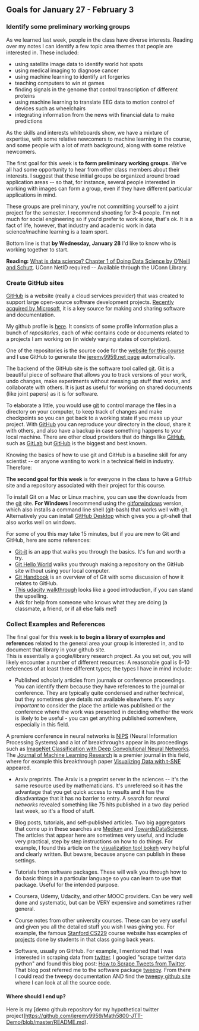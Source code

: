 ## Goals for January 27 - February 3

### Identify some preliminary working groups

As we learned last week, people in the class have diverse interests.  Reading over my notes
I can identify a few topic area themes that people are interested in.  These included:

- using satellite image data to identify world hot spots
- using medical imaging to diagnose cancer
- using machine learning to identify art forgeries
- teaching computers to win at games
- finding signals in the genome that control transcription of different proteins
- using machine learning to translate EEG data to motion control of devices such as wheelchairs
- integrating information from the news with financial data to make predictions

As the skills and interests whiteboards show, we have a mixture of expertise, with some relative newcomers
to machine learning in the course, and some people with a lot of math background, along with some relative
newcomers.  

The first goal for this week is **to form preliminary working groups.**  We've all had some opportunity
to hear from other class members about their interests.  I suggest that these initial groups be organized
around broad application areas -- so that, for instance, several people interested in working with images
can form a group, even if they have different particular applications in mind.   

These groups are preliminary, you're not committing yourself to a joint project for the semester.  I recommend
shooting for 3-4 people. I'm not much for social engineering so if you'd prefer to work alone, that's ok.  It is a fact of life, however, that industry and academic work in data science/machine learning is a team sport.

Bottom line is that **by Wednesday, January 28** I'd like to know who is working together to start.

**Reading:** [What is data science? Chapter 1 of Doing Data Science by O'Neill and Schutt](https://learning.oreilly.com/library/view/doing-data-science/9781449363871/ch01.html).  UConn NetID required -- Available through the UConn Library.


### Create GitHub sites 

[GitHub](http://www.github.com) is a website (really a cloud services provider) that was created to support large open-source software development projects.  [Recently acquired by Microsoft](https://news.microsoft.com/2018/06/04/microsoft-to-acquire-github-for-7-5-billion/), it is a key source for making and sharing software and documentation.  

My github profile is [here](https://github.com/jeremy9959).  It consists of some profile information plus
a bunch of *repositories*, each of whic contains code or documents related to a  projects I am working on 
(in widely varying states of completion).  

One of the repositories is the source code for the
[website for this course](https://github.com/jeremy9959/Math-5800-Spring-2020) and I use GitHub to generate
the [jeremy9959.net page](http://jeremy9959.net) automatically.

The backend of the GitHub site is the software tool called [git](https://git-scm.com).  Git is a beautiful piece
of software that allows you to track versions of your work, undo changes, make experiments without messing up stuff
that works, and collaborate with others.  It is just as useful for working on shared documents (like joint papers)
as it is for software.  

To elaborate a little, you would use [git](https://git-scm.com) to control manage the files in a directory on
your computer, to keep track of changes and make checkpoints so you can get back to a working state if you mess
up your project.  With [GitHub](http://github.com) you can reproduce your directory in the cloud, share it with others,
and also have a backup in case something happens to your local machine.  There are other cloud providers
that do things like [GitHub](http://github.com), such as [GitLab](http://gitlab.com) but [GitHub](http://github.com)
is the biggest and best known.

Knowing the basics of how to use git and GitHub is a baseline skill for any scientist -- or anyone wanting to work in a technical field in industry.  Therefore:

**The second goal for this week** is for everyone in the class to have a GitHub site and a repository associated with
their project for this course.  



To install Git on a Mac or Linux machine, you can use the downloads from the [git](http://www.git-scm.com) site.
**For Windows** I  recommend using the [gitforwindows](https://gitforwindows.org) version, which 
also installs a command line shell (git-bash) that works well with git.  
Alternatively you can install [GitHub Desktop](http://desktop.github.com) which gives you a git-shell 
that also works well on windows.

For some of you this may take 15 minutes, but if you are new to Git and GitHub, here are some references:

- [Git-it](https://github.com/jlord/git-it-electron) is an app that walks you through the basics.  It's fun
and worth a try.  
- [Git Hello World](https://guides.github.com/activities/hello-world/) walks you through making a repository
on the GitHub site without using your local computer.
- [Git Handbook](https://guides.github.com/introduction/git-handbook/) is an overview of of Git with some discussion
of how it relates to GitHub.
- [This udacity walkthrough](https://blog.udacity.com/2015/06/a-beginners-git-github-tutorial.html) looks like a good
introduction, if you can stand the upselling.
- Ask for help from someone who knows what they are doing (a classmate, a friend, or if all else fails me!)

### Collect Examples and References

The final goal for this week is **to begin a library of examples and references** related to the general
area your group is interested in, and to document that library in your github site.  
This is essentially a google/library research project.  As you set out, you will likely encounter a number
of different resources: A reasonable goal is 6-10 references of at least three different types; 
the types I have in mind include:

- Published scholarly articles from journals or conference proceedings. You can identify them because they have references to the journal or conference. They are typically quite condensed and  rather technical, but they sometimes give details not available elsewhere. It's *very important* to consider the place the article was published or the conference where the work was presented in deciding whether the work is likely to be useful - you can get anything published somewhere, especially in this field. 

A premiere conference in neural networks is [NIPS](https://papers.nips.cc/) (Neural Information Processing Systems) and a 
lot of breakthroughs appear in its proceedings such as [ImageNet Classification with Deep Convolutional Neural Networks](https://papers.nips.cc/paper/4824-imagenet-classification-with-deep-convolutional-neural-networks.pdf).  The [Journal of Machine Learning Research](http://www.jmlr.org/) is a premier journal in this field, where for example this breakthrough paper [Visualizing Data with t-SNE](http://www.jmlr.org/papers/volume9/vandermaaten08a/vandermaaten08a.pdf) appeared.

- Arxiv preprints.  The Arxiv is a preprint server in the sciences -- it's the same resource used by mathematicians. It's
unrefereed so it has the advantage that you get quick access to results and it has the disadvantage that it has no
barrier to entry.  A search for *neural networks* revealed something like 75 hits published in a two day period 
last week, so it's a flood of stuff.

- Blog posts, tutorials, and self-published articles.  Two big aggregators that come up in these searches are [Medium](http://www.medium.com) and [TowardsDataScience](https://towardsdatascience.com/).  The articles that appear here are sometimes very useful, 
and include very practical, step by step instructions on how to do things. For example, I found this article
on the [visualization tool bokeh](https://towardsdatascience.com/data-visualization-with-bokeh-in-python-part-one-getting-started-a11655a467d4) very helpful and clearly written.  But beware, because anyone can publish in these settings.

- Tutorials from software packages.  These will walk you through how to do basic things in a particular language so you can learn to use that package.  Useful for the intended purpose.

- Coursera, Udemy, Udacity, and other MOOC providers.  Can be very well done and systematic, but
can be VERY expensive and sometimes rather general.

- Course notes from other university courses.  These can be very useful and given you all the detailed stuff you wish I was
giving you.  For example, the famous [Stanford CS229](http://http://cs229.stanford.edu/)  course website has examples
of [projects](http://cs229.stanford.edu/projects.html) done by students in that class going back years.

- Software, usually on GitHub.  For example, I mentioned that I was interested in scraping data from [twitter](http://twitter.com).  I googled "scrape twitter data python" and found this blog post: [How to Scrape Tweets from Twitter](https://towardsdatascience.com/how-to-scrape-tweets-from-twitter-59287e20f0f1). That blog post referred me to the software package
[tweepy](http://www.tweepy.org).  From there I could read the tweepy documentation AND find the [tweepy github site](https://github.com/tweepy/tweepy) where I can look at all the source code.

#### Where should I end up?

Here is my [demo github repository for my hypothetical twitter project]https://github.com/jeremy9959/Math5800-JTT-Demo/blob/master/README.md).
















